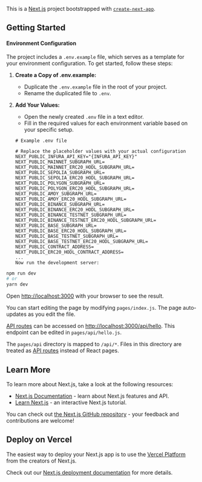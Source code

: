This is a [Next.js](https://nextjs.org/) project bootstrapped with [`create-next-app`](https://github.com/vercel/next.js/tree/canary/packages/create-next-app).

## Getting Started

#### Environment Configuration

The project includes a `.env.example` file, which serves as a template for your environment configuration. To get started, follow these steps:

1. **Create a Copy of .env.example:**

   - Duplicate the `.env.example` file in the root of your project.
   - Rename the duplicated file to `.env`.

2. **Add Your Values:**

   - Open the newly created `.env` file in a text editor.
   - Fill in the required values for each environment variable based on your specific setup.

   ```dotenv
   # Example .env file

   # Replace the placeholder values with your actual configuration
   NEXT_PUBLIC_INFURA_API_KEY="{INFURA_API_KEY}"
   NEXT_PUBLIC_MAINNET_SUBGRAPH_URL=
   NEXT_PUBLIC_MAINNET_ERC20_HODL_SUBGRAPH_URL=
   NEXT_PUBLIC_SEPOLIA_SUBGRAPH_URL=
   NEXT_PUBLIC_SEPOLIA_ERC20_HODL_SUBGRAPH_URL=
   NEXT_PUBLIC_POLYGON_SUBGRAPH_URL=
   NEXT_PUBLIC_POLYGON_ERC20_HODL_SUBGRAPH_URL=
   NEXT_PUBLIC_AMOY_SUBGRAPH_URL=
   NEXT_PUBLIC_AMOY_ERC20_HODL_SUBGRAPH_URL=
   NEXT_PUBLIC_BINANCE_SUBGRAPH_URL=
   NEXT_PUBLIC_BINANCE_ERC20_HODL_SUBGRAPH_URL=
   NEXT_PUBLIC_BINANCE_TESTNET_SUBGRAPH_URL=
   NEXT_PUBLIC_BINANCE_TESTNET_ERC20_HODL_SUBGRAPH_URL=
   NEXT_PUBLIC_BASE_SUBGRAPH_URL=
   NEXT_PUBLIC_BASE_ERC20_HODL_SUBGRAPH_URL=
   NEXT_PUBLIC_BASE_TESTNET_SUBGRAPH_URL=
   NEXT_PUBLIC_BASE_TESTNET_ERC20_HODL_SUBGRAPH_URL=
   NEXT_PUBLIC_CONTRACT_ADDRESS=
   NEXT_PUBLIC_ERC20_HODL_CONTRACT_ADDRESS=
   ...
   Now run the development server:
   ```

```bash
npm run dev
# or
yarn dev
```

Open [http://localhost:3000](http://localhost:3000) with your browser to see the result.

You can start editing the page by modifying `pages/index.js`. The page auto-updates as you edit the file.

[API routes](https://nextjs.org/docs/api-routes/introduction) can be accessed on [http://localhost:3000/api/hello](http://localhost:3000/api/hello). This endpoint can be edited in `pages/api/hello.js`.

The `pages/api` directory is mapped to `/api/*`. Files in this directory are treated as [API routes](https://nextjs.org/docs/api-routes/introduction) instead of React pages.

## Learn More

To learn more about Next.js, take a look at the following resources:

- [Next.js Documentation](https://nextjs.org/docs) - learn about Next.js features and API.
- [Learn Next.js](https://nextjs.org/learn) - an interactive Next.js tutorial.

You can check out [the Next.js GitHub repository](https://github.com/vercel/next.js/) - your feedback and contributions are welcome!

## Deploy on Vercel

The easiest way to deploy your Next.js app is to use the [Vercel Platform](https://vercel.com/new?utm_medium=default-template&filter=next.js&utm_source=create-next-app&utm_campaign=create-next-app-readme) from the creators of Next.js.

Check out our [Next.js deployment documentation](https://nextjs.org/docs/deployment) for more details.
